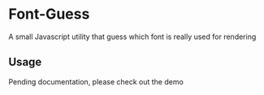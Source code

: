 # Font-Guess
A small Javascript utility that guess which font is really used for rendering

## Usage
Pending documentation, please check out the demo
